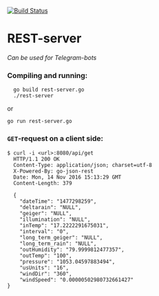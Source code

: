 [![Build Status](https://travis-ci.org/swallowws/rest-server.svg?branch=master)](https://travis-ci.org/swallowws/rest-server)

# REST-server
*Can be used for Telegram-bots*


### Compiling and running:
```
  go build rest-server.go
  ./rest-server
```
or
```
go run rest-server.go
```

### `GET`-request on a client side:
```
$ curl -i <url>:8080/api/get
  HTTP/1.1 200 OK
  Content-Type: application/json; charset=utf-8
  X-Powered-By: go-json-rest
  Date: Mon, 14 Nov 2016 15:13:29 GMT
  Content-Length: 379

  {
    "dateTime": "1477298259",
    "deltarain": "NULL",
    "geiger": "NULL",
    "illumination": "NULL",
    "inTemp": "17.2222291675031",
    "interval": "0",
    "long_term_geiger": "NULL",
    "long_term_rain": "NULL",
    "outHumidity": "79.9999812477357",
    "outTemp": "100",
    "pressure": "1053.04597883494",
    "usUnits": "16",
    "windDir": "360",
    "windSpeed": "0.00000502980732661427"
}
```
